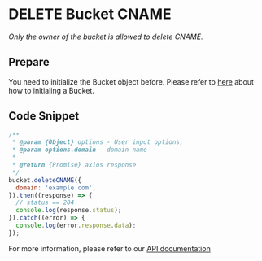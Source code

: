 # DELETE Bucket CNAME

*Only the owner of the bucket is allowed to delete CNAME.*

## Prepare

You need to initialize the Bucket object before. Please refer to [here](./initialize_config_and_qingstor.md) about how to initialing a Bucket.

## Code Snippet

```javascript
/**
 * @param {Object} options - User input options;
 * @param options.domain - domain name
 *
 * @return {Promise} axios response
 */
bucket.deleteCNAME({
  domain: 'example.com',
}).then((response) => {
  // status == 204
  console.log(response.status);
}).catch((error) => {
  console.log(error.response.data);
});
```

For more information, please refer to our [API documentation](https://docsv3.qingcloud.com/storage/object-storage/api/bucket/cname/delete_cname/)
